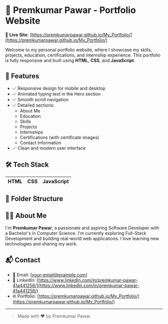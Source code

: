 # 💼 Premkumar Pawar - Portfolio Website

🚀 **Live Site**: [https://premkumarpawar.github.io/My_Portfolio/](https://premkumarpawar.github.io/My_Portfolio/)

Welcome to my personal portfolio website, where I showcase my skills, projects, education, certifications, and internship experience. This portfolio is fully responsive and built using **HTML**, **CSS**, and **JavaScript**.

## 📌 Features

- ✅ Responsive design for mobile and desktop
- ✅ Animated typing text in the Hero section
- ✅ Smooth scroll navigation
- ✅ Detailed sections:
  - About Me
  - Education
  - Skills
  - Projects
  - Internships
  - Certifications (with certificate images)
  - Contact Information
- ✅ Clean and modern user interface

## 🛠️ Tech Stack

| HTML | CSS | JavaScript |
|------|-----|------------|

## 📂 Folder Structure

## 🧑‍💻 About Me

I'm **Premkumar Pawar**, a passionate and aspiring Software Developer with a Bachelor's in Computer Science. I'm currently exploring Full-Stack Development and building real-world web applications. I love learning new technologies and sharing my work.

## 📬 Contact

- 📧 Email: [your-email@example.com]
- 🔗 LinkedIn: [https://www.linkedin.com/in/premkumar-pawar-41a441256/](https://www.linkedin.com/in/premkumar-pawar-41a441256/)
- 🌐 Portfolio: [https://premkumarpawar.github.io/My_Portfolio/](https://premkumarpawar.github.io/My_Portfolio/)

---

> Made with ❤️ by Premkumar Pawar

